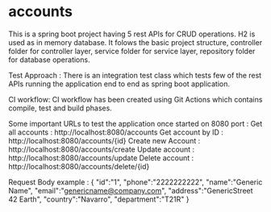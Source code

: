 # accounts

This is a spring boot project having 5 rest APIs for CRUD operations.
H2 is used as in memory database.
It folows the basic project structure, controller folder for controller layer, service folder for service layer, repository folder for database operations.

Test Approach :
There is an integration test class which tests few of the rest APIs running the application end to end as spring boot application.

CI workflow:
CI workflow has been created using Git Actions which contains compile, test and build phases.

Some important URLs to test the application once started on 8080 port :
Get all accounts : http://localhost:8080/accounts
Get account by ID : http://localhost:8080/accounts/{id}
Create new Account : http://localhost:8080/accounts/create
Update account : http://localhost:8080/accounts/update
Delete account : http://localhost:8080/accounts/delete/{id}

Request Body example : 
{
	"id":"1",
	"phone":"2222222222",
    "name":"Generic Name",
	"email":"genericname@company.com",
	"address":"GenericStreet 42 Earth",
	"country":"Navarro",
	"department":"T21R"
}
